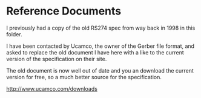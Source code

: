 Reference Documents
===================

I previously had a copy of the old RS274 spec from way back in 1998 in this folder.

I have been contacted by Ucamco, the owner of the Gerber file format, and asked to replace the old 
document I have here with a like to the current version of the specification on their site. 

The old document is now well out of date and you an download the current version
for free, so a much better source for the specification.

http://www.ucamco.com/downloads



